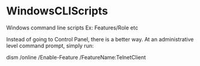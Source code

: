 # WindowsCLIScripts
Windows command line scripts Ex: Features/Role etc

Instead of going to Control Panel, there is a better way.  At an administrative level command prompt, simply run:

dism /online /Enable-Feature /FeatureName:TelnetClient
